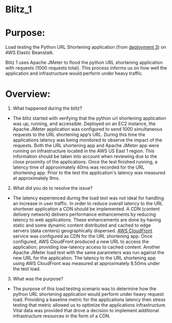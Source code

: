 # Blitz_1

# Purpose:

Load testing the Python URL Shortening application (from [deployment 3](https://github.com/kaedmond24/python_url_shortener_app_deployment_3)) on AWS Elastic Beanstalk. 

Blitz 1 uses Apache JMeter to flood the python URL shortening application with requests (1000 requests total). This process informs us on how well the application and infrastructure would perform under heavy traffic.  

# Overview:
1.  What happened during the blitz?

- The blitz started with verifying that the python url shortening application was up, running, and accessible. Deployed on an EC2 instance, the Apache JMeter application was configured to send 1000 simultaneous requests to the URL shortening app’s URL. During this time the applications latency was being monitored to observe the impact of the requests. Both the URL shortening app and Apache JMeter app were running on infrastructure located in the AWS US East 1 region. This information should be taken into account when reviewing due to the close proximity of the applications. Once the test finished running, a latency time of approximately 40ms was recorded for the URL shortening app. Prior to the test the application's latency was measured at approximately 9ms. 

2. What did you do to resolve the issue?

- The latency experienced during the load test was not ideal for handling an increase in user traffic. In order to reduce overall latency to the URL shortener application a CDN should be implemented. A CDN (content delivery network) delivers performance enhancements by reducing latency to web applications. These enhancements are done by having static and some dynamic content distributed and cached to edge servers (data centers) geographically dispersed. [AWS CloudFront](https://aws.amazon.com/cloudfront/) service was configured as CDN for the URL shortening app. Once configured, AWS CloudFront produced a new URL to access the application; providing low-latency access to cached content. Another Apache JMeter load test with the same parameters was run against the new URL for the application. The latency to the URL shortening app using AWS CloudFront was measured at approximately 8.50ms under the test load.  

3. What was the purpose?

- The purpose of this load testing scenario was to determine how the python URL shortening application would perform under heavy request load. Providing a baseline metric for the applications latency then stress testing that metric allowed us to optimize the applications infrastructure. Vital data was provided that drove a decision to implement additional infrastructure resources in the form of a CDN. 

